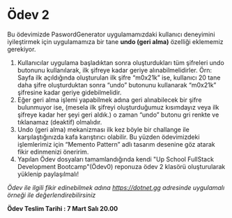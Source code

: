 # Ödev 2

Bu ödevimizde PaswordGenerator uygulamamızdaki kullanıcı deneyimini iyileştirmek için uygulamamıza bir tane **undo (geri alma)** özelliği eklememiz gerekiyor. 
1. Kullanıcılar uygulama başladıktan sonra oluşturdukları tüm şifreleri undo butonunu kullanılarak, ilk şifreye kadar geriye alınabilmelidirler. Örn: Sayfa ilk açıldığında oluşturulan ilk şifre “m0x21k” ise, kullanıcı 20 tane daha şifre oluşturduktan sonra “undo” butonunu kullanarak “m0x21k” şifresine kadar geriye gidebilmelidir.
2. Eğer geri alma işlemi yapabilmek adına geri alınabilecek bir şifre bulunmuyor ise, (mesela ilk şifreyi oluşturduğumuz kısımdayız veya ilk şifreye kadar her şeyi geri aldık.) o zaman “undo” butonu gri renkte ve tıklanamaz (deaktif) olmalıdır.
3. Undo (geri alma) mekanizması ilk kez böyle bir challange ile karşılaştığınızda kafa karıştırıcı olabilir. Bu yüzden ödevimizdeki işlemlerimiz için “Memento Pattern” adlı tasarım desenine göz atarak fikir edinmenizi öneririm.
4. Yapılan Ödev dosyaları tamamlandığında kendi "Up School FullStack Development Bootcamp"(Ödev0) reponuza ödev 2 klasörü oluşturularak yüklenip paylaşılmalı!


*Ödev ile ilgili fikir edinebilmek adına  https://dotnet.gg adresinde uygulamalı örneği ile değerlendirebilirsiniz*

**Ödev Teslim Tarihi : 7 Mart Salı 20.00**
